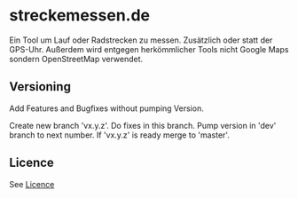# streckemessen.de

Ein Tool um Lauf oder Radstrecken zu messen. Zusätzlich oder statt der GPS-Uhr. Außerdem wird entgegen herkömmlicher Tools nicht Google Maps sondern OpenStreetMap verwendet. 

## Versioning

Add Features and Bugfixes without pumping Version. 

Create new branch 'vx.y.z'. Do fixes in this branch. Pump version in 'dev' branch to next number. If 'vx.y.z' is ready merge to 'master'.

## Licence

See [Licence](LICENCE.txt)
